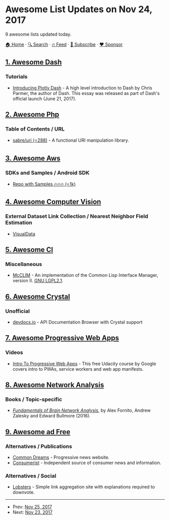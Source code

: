 # Awesome List Updates on Nov 24, 2017

9 awesome lists updated today.

[🏠 Home](/README.md) · [🔍 Search](https://www.trackawesomelist.com/search/) · [🔥 Feed](https://www.trackawesomelist.com/rss.xml) · [📮 Subscribe](https://trackawesomelist.us17.list-manage.com/subscribe?u=d2f0117aa829c83a63ec63c2f&id=36a103854c) · [❤️  Sponsor](https://github.com/sponsors/theowenyoung)



## [1. Awesome Dash](/content/ucg8j/awesome-dash/README.md)

### Tutorials

*   [Introducing Plotly Dash](https://medium.com/@plotlygraphs/introducing-dash-5ecf7191b503) - A high level introduction to Dash by Chris Parmer, the author of Dash. This essay was released as part of Dash's official launch (June 21, 2017).

## [2. Awesome Php](/content/ziadoz/awesome-php/README.md)

### Table of Contents / URL

*   [sabre/uri (⭐288)](https://github.com/sabre-io/uri) - A functional URI manipulation library.

## [3. Awesome Aws](/content/donnemartin/awesome-aws/README.md)

### SDKs and Samples / Android SDK

*   [Repo with Samples :fire::fire::fire: (⭐1k)](https://github.com/awslabs/aws-sdk-android-samples)

## [4. Awesome Computer Vision](/content/jbhuang0604/awesome-computer-vision/README.md)

### External Dataset Link Collection / Nearest Neighbor Field Estimation

*   [VisualData](http://www.visualdata.io/)

## [5. Awesome Cl](/content/CodyReichert/awesome-cl/README.md)

### Miscellaneous

*   [McCLIM](https://common-lisp.net/project/mcclim/) - An implementation of the Common Lisp Interface Manager, version II. [GNU LGPL2.1](http://www.gnu.org/licenses/old-licenses/lgpl-2.1.html).

## [6. Awesome Crystal](/content/veelenga/awesome-crystal/README.md)

### Unofficial

*   [devdocs.io](https://devdocs.io/crystal/) - API Documentation Browser with Crystal support

## [7. Awesome Progressive Web Apps](/content/TalAter/awesome-progressive-web-apps/README.md)

### Videos

*   [Intro To Progressive Web Apps](https://www.udacity.com/course/intro-to-progressive-web-apps--ud811) - This free Udacity course by Google covers intro to PWAs, service workers and web app manifests.

## [8. Awesome Network Analysis](/content/briatte/awesome-network-analysis/README.md)

### Books / Topic-specific

*   *[Fundamentals of Brain Network Analysis](https://www.elsevier.com/books/fundamentals-of-brain-network-analysis/fornito/978-0-12-407908-3)*, by Alex Fornito, Andrew Zalesky and Edward Bullmore (2016).

## [9. Awesome ad Free](/content/johnjago/awesome-ad-free/README.md)

### Alternatives / Publications

*   [Common Dreams](https://www.commondreams.org/) -  Progressive news website.
*   [Consumerist](https://consumerist.com/) - Independent source of consumer news and information.

### Alternatives / Social

*   [Lobsters](https://lobste.rs/) - Simple link aggregation site with explanations required to downvote.

---

- Prev: [Nov 25, 2017](/content/2017/11/25/README.md)
- Next: [Nov 23, 2017](/content/2017/11/23/README.md)